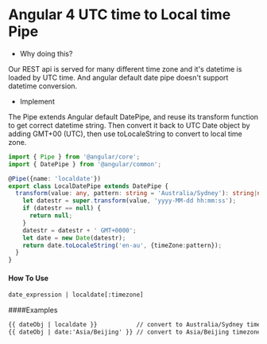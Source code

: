 <!--
Categories = ["Development", "Angular"]
Description = ""
Tags = ["Development", "Angular"]
date = "2017-09-26T21:47:31-08:00"
title = "Angular 4 UTC time to Local time Pipe"
-->
# Angular 4 UTC time to Local time Pipe

* Why doing this?

Our REST api is served for many different time zone and it's datetime is loaded by UTC time. And angular default date pipe doesn't support datetime conversion. 

* Implement

The Pipe extends Angular default DatePipe, and reuse its transform function to get correct datetime string. Then convert it back to UTC Date object by adding GMT+00 (UTC), then use toLocaleString to convert to local time zone. 

```typescript
import { Pipe } from '@angular/core';
import { DatePipe } from '@angular/common';

@Pipe({name: 'localdate'})
export class LocalDatePipe extends DatePipe {
  transform(value: any, pattern: string = 'Australia/Sydney'): string|null {
    let datestr = super.transform(value, 'yyyy-MM-dd hh:mm:ss');
    if (datestr == null) {
      return null;
    }
    datestr = datestr + ' GMT+0000';
    let date = new Date(datestr);
    return date.toLocaleString('en-au', {timeZone:pattern});
  }
}
```

#### How To Use
```html
date_expression | localdate[:timezone]
```

####Examples
```html
{{ dateObj | localdate }}           // convert to Australia/Sydney timezone
{{ dateObj | date:'Asia/Beijing' }} // convert to Asia/Beijing timezone
```
